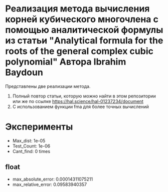 # Реализация метода вычисления корней кубического многочлена с помощью аналитической формулы из статьи "Analytical formula for the roots of the general complex cubic polynomial" Автора Ibrahim Baydoun 

Представлены две реализации метода.

1. Полный повтор статьи, которую можно найти в этом репозитории или же по ссылке https://hal.science/hal-01237234/document
2. С использованием функции fma для более точных вычислений

# Эксперименты

- Max_dist: 1e-05 
- Test_Count: 1e-06 
- Cant_find: 0 times

## float

- max_absolute_error: 0.00014311075211
- max_relative_error: 0.09583940357

